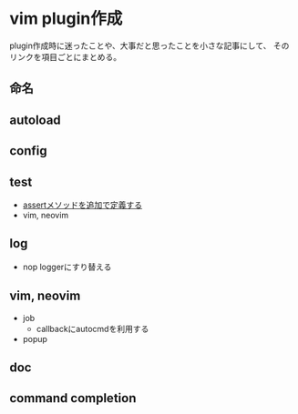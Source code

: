 
# vim plugin作成

plugin作成時に迷ったことや、大事だと思ったことを小さな記事にして、
そのリンクを項目ごとにまとめる。

## 命名

## autoload

## config

## test
- [assertメソッドを追加で定義する](./assert.md)
- vim, neovim

## log
- nop loggerにすり替える

## vim, neovim
- job
    - callbackにautocmdを利用する
- popup

## doc

## command completion

